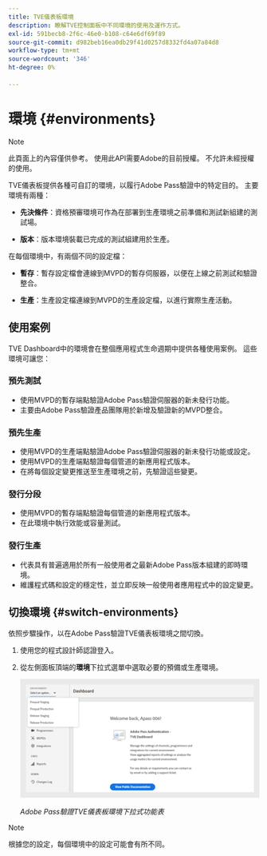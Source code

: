 ```yaml
---
title: TVE儀表板環境
description: 瞭解TVE控制面板中不同環境的使用及運作方式。
exl-id: 591becb8-2f6c-46e0-b108-c64e6df69f89
source-git-commit: d982beb16ea0db29f41d0257d8332fd4a07a84d8
workflow-type: tm+mt
source-wordcount: '346'
ht-degree: 0%

---
```


# 環境 {#environments}

>[!NOTE]
>
>此頁面上的內容僅供參考。 使用此API需要Adobe的目前授權。 不允許未經授權的使用。

TVE儀表板提供各種可自訂的環境，以履行Adobe Pass驗證中的特定目的。 主要環境有兩種：

* **先決條件**：資格預審環境可作為在部署到生產環境之前準備和測試新組建的測試場。

* **版本**：版本環境裝載已完成的測試組建用於生產。

在每個環境中，有兩個不同的設定檔：

* **暫存**：暫存設定檔會連線到MVPD的暫存伺服器，以便在上線之前測試和驗證整合。

* **生產**：生產設定檔連線到MVPD的生產設定檔，以進行實際生產活動。

## 使用案例

TVE Dashboard中的環境會在整個應用程式生命週期中提供各種使用案例。 這些環境可讓您：

### 預先測試

* 使用MVPD的暫存端點驗證Adobe Pass驗證伺服器的新未發行功能。
* 主要由Adobe Pass驗證產品團隊用於新增及驗證新的MVPD整合。

### 預先生產

* 使用MVPD的生產端點驗證Adobe Pass驗證伺服器的新未發行功能或設定。
* 使用MVPD的生產端點驗證每個管道的新應用程式版本。
* 在將每個設定變更推送至生產環境之前，先驗證這些變更。

### 發行分段

* 使用MVPD的暫存端點驗證每個管道的新應用程式版本。
* 在此環境中執行效能或容量測試。

### 發行生產

* 代表具有普遍適用於所有一般使用者之最新Adobe Pass版本組建的即時環境。
* 維護程式碼和設定的穩定性，並立即反映一般使用者應用程式中的設定變更。

## 切換環境 {#switch-environments}

依照步驟操作，以在Adobe Pass驗證TVE儀表板環境之間切換。

1. 使用您的程式設計師認證登入。

1. 從左側面板頂端的&#x200B;**環境**&#x200B;下拉式選單中選取必要的預備或生產環境。

   ![TVE儀表板環境下拉式清單](../assets/tve-dashboard/new-tve-dashboard/dashboard/dashboard-environment-menu.png)

   *Adobe Pass驗證TVE儀表板環境下拉式功能表*

>[!NOTE]
>
> 根據您的設定，每個環境中的設定可能會有所不同。
